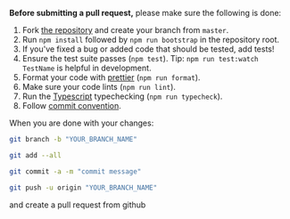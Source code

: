 **Before submitting a pull request,** please make sure the following is done:

1. Fork [the repository](https://github.com/pgmanutd/data-structures-and-algorithms.git) and create your branch from `master`.
2. Run `npm install` followed by `npm run bootstrap` in the repository root.
3. If you've fixed a bug or added code that should be tested, add tests!
4. Ensure the test suite passes (`npm test`). Tip: `npm run test:watch TestName` is helpful in development.
5. Format your code with [prettier](https://prettier.io/) (`npm run format`).
6. Make sure your code lints (`npm run lint`).
7. Run the [Typescript](https://www.typescriptlang.org/) typechecking (`npm run typecheck`).
8. Follow [commit convention](./COMMIT_CONVENTION.md).

When you are done with your changes:

```bash
git branch -b "YOUR_BRANCH_NAME"

git add --all

git commit -a -m "commit message"

git push -u origin "YOUR_BRANCH_NAME"
```

and create a pull request from github

